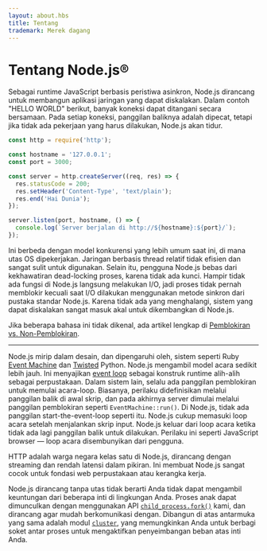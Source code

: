 ```yaml
---
layout: about.hbs
title: Tentang
trademark: Merek dagang
---
```


# Tentang Node.js®

Sebagai runtime JavaScript berbasis peristiwa asinkron, Node.js dirancang untuk membangun aplikasi jaringan yang dapat diskalakan. Dalam contoh "HELLO WORLD" berikut, banyak koneksi dapat ditangani secara bersamaan. Pada setiap koneksi, panggilan baliknya adalah dipecat, tetapi jika tidak ada pekerjaan yang harus dilakukan, Node.js akan tidur.

```javascript
const http = require('http');

const hostname = '127.0.0.1';
const port = 3000;

const server = http.createServer((req, res) => {
  res.statusCode = 200;
  res.setHeader('Content-Type', 'text/plain');
  res.end('Hai Dunia');
});

server.listen(port, hostname, () => {
  console.log(`Server berjalan di http://${hostname}:${port}/`);
});
```

Ini berbeda dengan model konkurensi yang lebih umum saat ini, di mana utas OS dipekerjakan. Jaringan berbasis thread relatif tidak efisien dan sangat sulit untuk digunakan. Selain itu, pengguna Node.js bebas dari kekhawatiran dead-locking proses, karena tidak ada kunci. Hampir tidak ada fungsi di Node.js langsung melakukan I/O, jadi proses tidak pernah memblokir kecuali saat I/O dilakukan menggunakan metode sinkron dari pustaka standar Node.js. Karena tidak ada yang menghalangi, sistem yang dapat diskalakan sangat masuk akal untuk dikembangkan di Node.js.

Jika beberapa bahasa ini tidak dikenal, ada artikel lengkap di [Pemblokiran vs. Non-Pemblokiran][].

---

Node.js mirip dalam desain, dan dipengaruhi oleh, sistem seperti Ruby [Event Machine][] dan [Twisted][] Python. Node.js mengambil model acara sedikit lebih jauh. Ini menyajikan [event loop][] sebagai konstruk runtime alih-alih sebagai perpustakaan. Dalam sistem lain, selalu ada panggilan pemblokiran untuk memulai acara-loop. Biasanya, perilaku didefinisikan melalui panggilan balik di awal skrip, dan pada akhirnya server dimulai melalui panggilan pemblokiran seperti `EventMachine::run()`. Di Node.js, tidak ada panggilan start-the-event-loop seperti itu. Node.js cukup memasuki loop acara setelah menjalankan skrip input. Node.js keluar dari loop acara ketika tidak ada lagi panggilan balik untuk dilakukan. Perilaku ini seperti JavaScript browser — loop acara disembunyikan dari pengguna.

HTTP adalah warga negara kelas satu di Node.js, dirancang dengan streaming dan rendah latensi dalam pikiran. Ini membuat Node.js sangat cocok untuk fondasi web perpustakaan atau kerangka kerja.

Node.js dirancang tanpa utas tidak berarti Anda tidak dapat mengambil keuntungan dari beberapa inti di lingkungan Anda. Proses anak dapat dimunculkan dengan menggunakan API [`child_process.fork()`][] kami, dan dirancang agar mudah berkomunikasi dengan. Dibangun di atas antarmuka yang sama adalah modul [`cluster`][], yang memungkinkan Anda untuk berbagi soket antar proses untuk mengaktifkan penyeimbangan beban atas inti Anda.

[Pemblokiran vs. Non-Pemblokiran]: /id/docs/guides/blocking-vs-non-blocking/
[`child_process.fork()`]: https://nodejs.org/api/child_process.html#child_process_child_process_fork_modulepath_args_options
[`cluster`]: https://nodejs.org/api/cluster.html
[event loop]: /id/docs/guides/event-loop-timers-and-nexttick/
[Event Machine]: https://github.com/eventmachine/eventmachine
[Twisted]: https://twistedmatrix.com/trac/
